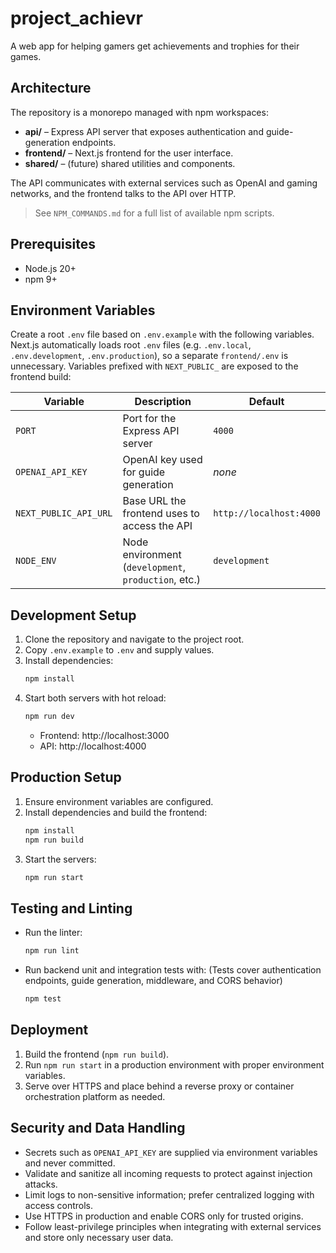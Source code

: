 # project_achievr

A web app for helping gamers get achievements and trophies for their games.

## Architecture

The repository is a monorepo managed with npm workspaces:

- **api/** – Express API server that exposes authentication and guide-generation endpoints.
- **frontend/** – Next.js frontend for the user interface.
- **shared/** – (future) shared utilities and components.

The API communicates with external services such as OpenAI and gaming networks, and the frontend talks to the API over HTTP.

> See `NPM_COMMANDS.md` for a full list of available npm scripts.

## Prerequisites

- Node.js 20+
- npm 9+

## Environment Variables

Create a root `.env` file based on `.env.example` with the following variables. Next.js automatically loads root `.env` files (e.g. `.env.local`, `.env.development`, `.env.production`), so a separate `frontend/.env` is unnecessary. Variables prefixed with `NEXT_PUBLIC_` are exposed to the frontend build:

| Variable | Description | Default |
|----------|-------------|---------|
| `PORT` | Port for the Express API server | `4000` |
| `OPENAI_API_KEY` | OpenAI key used for guide generation | _none_ |
| `NEXT_PUBLIC_API_URL` | Base URL the frontend uses to access the API | `http://localhost:4000` |
| `NODE_ENV` | Node environment (`development`, `production`, etc.) | `development` |

## Development Setup

1. Clone the repository and navigate to the project root.
2. Copy `.env.example` to `.env` and supply values.
3. Install dependencies:
   ```bash
   npm install
   ```
4. Start both servers with hot reload:
   ```bash
   npm run dev
   ```
   - Frontend: http://localhost:3000
   - API: http://localhost:4000

## Production Setup

1. Ensure environment variables are configured.
2. Install dependencies and build the frontend:
   ```bash
   npm install
   npm run build
   ```
3. Start the servers:
   ```bash
   npm run start
   ```

## Testing and Linting

- Run the linter:
  ```bash
  npm run lint
  ```
- Run backend unit and integration tests with:
(Tests cover authentication endpoints, guide generation, middleware, and CORS behavior)
  ```bash
  npm test
  ```

## Deployment

1. Build the frontend (`npm run build`).
2. Run `npm run start` in a production environment with proper environment variables.
3. Serve over HTTPS and place behind a reverse proxy or container orchestration platform as needed.

## Security and Data Handling

- Secrets such as `OPENAI_API_KEY` are supplied via environment variables and never committed.
- Validate and sanitize all incoming requests to protect against injection attacks.
- Limit logs to non-sensitive information; prefer centralized logging with access controls.
- Use HTTPS in production and enable CORS only for trusted origins.
- Follow least-privilege principles when integrating with external services and store only necessary user data.